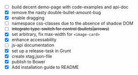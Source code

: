 - [ ] build decent demo-page with code-examples and api-doc
- [x] remove the nasty double-bullet-amount-bug
- [x] enable dragging
- [ ] namespace css-classes due to the absence of shadow DOM
- [ ] ~~integrate type-switch for control (bullets|arrows)~~
- [x] set arbitrary, fix max-width for `<image-card>`
- [x] enhance accessability
- [ ] js-api documentation
- [x] set up a release-task in Grunt
- [x] create xtag.json-file
- [x] publish to Bower
- [x] Add installation guide to README
